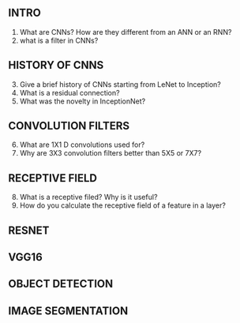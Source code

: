 ## INTRO
1. What are CNNs? How are they different from an ANN or an RNN?
2. what is a filter in CNNs?

## HISTORY OF CNNS
3. Give a brief history of CNNs starting from LeNet to Inception?
4. What is a residual connection?
5. What was the novelty in InceptionNet?

## CONVOLUTION FILTERS
6. What are 1X1 D convolutions used for?
7. Why are 3X3 convolution filters better than 5X5 or 7X7?

## RECEPTIVE FIELD
8. What is a receptive filed? Why is it useful?
9. How do you calculate the receptive field of a feature in a layer?

## RESNET

## VGG16

## OBJECT DETECTION

## IMAGE SEGMENTATION


